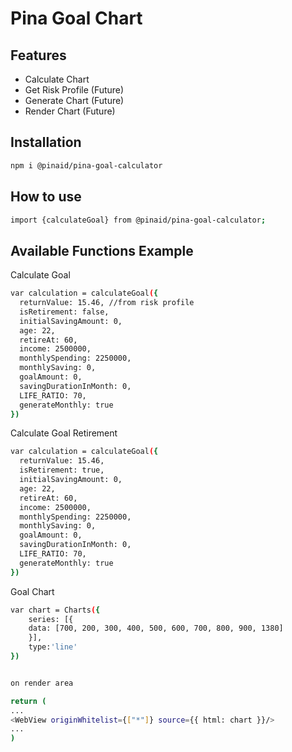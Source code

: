 # Pina Goal Chart

## Features
- Calculate Chart
- Get Risk Profile (Future)
- Generate Chart (Future)
- Render Chart (Future)

## Installation

```sh
npm i @pinaid/pina-goal-calculator
```

## How to use
```sh
import {calculateGoal} from @pinaid/pina-goal-calculator;
```

## Available Functions Example
Calculate Goal
```sh
var calculation = calculateGoal({
  returnValue: 15.46, //from risk profile
  isRetirement: false,
  initialSavingAmount: 0,
  age: 22,
  retireAt: 60,
  income: 2500000,
  monthlySpending: 2250000,
  monthlySaving: 0,
  goalAmount: 0,
  savingDurationInMonth: 0,
  LIFE_RATIO: 70,
  generateMonthly: true
})
```

Calculate Goal Retirement
```sh
var calculation = calculateGoal({
  returnValue: 15.46,
  isRetirement: true,
  initialSavingAmount: 0,
  age: 22,
  retireAt: 60,
  income: 2500000,
  monthlySpending: 2250000,
  monthlySaving: 0,
  goalAmount: 0,
  savingDurationInMonth: 0,
  LIFE_RATIO: 70,
  generateMonthly: true
})
```


Goal Chart 
```sh
var chart = Charts({
    series: [{
    data: [700, 200, 300, 400, 500, 600, 700, 800, 900, 1380]
    }],
    type:'line'
})


on render area

return (
...
<WebView originWhitelist={["*"]} source={{ html: chart }}/>
...
)

```




